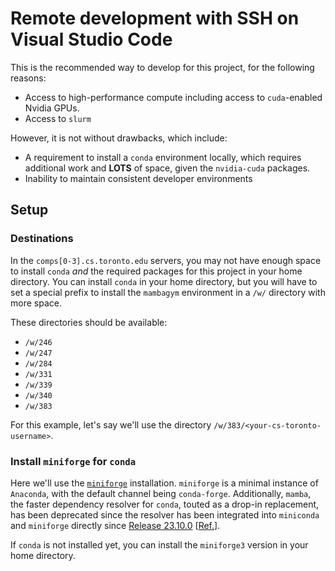 # Remote development with SSH on Visual Studio Code

This is the recommended way to develop for this project, for the following reasons:

- Access to high-performance compute including access to `cuda`-enabled Nvidia GPUs.
- Access to `slurm`

However, it is not without drawbacks, which include:

- A requirement to install a `conda` environment locally, which requires additional work and **LOTS** of space, given the `nvidia-cuda` packages.
- Inability to maintain consistent developer environments

## Setup

### Destinations

In the `comps[0-3].cs.toronto.edu` servers, you may not have enough space to install `conda` _and_ the required packages for this project in your home directory. You can install `conda` in your home directory, but you will have to set a special prefix to install the `mambagym` environment in a `/w/` directory with more space.

These directories should be available:

- `/w/246`
- `/w/247`
- `/w/284`
- `/w/331`
- `/w/339`
- `/w/340`
- `/w/383`

For this example, let's say we'll use the directory `/w/383/<your-cs-toronto-username>`.

### Install `miniforge` for `conda`

Here we'll use the [`miniforge`](https://github.com/conda-forge/miniforge) installation. `miniforge` is a minimal instance of `Anaconda`, with the default channel being `conda-forge`. Additionally, `mamba`, the faster dependency resolver for `conda`, touted as a drop-in replacement, has been deprecated since the resolver has been integrated into `miniconda` and `miniforge` directly since [Release 23.10.0](https://docs.conda.io/projects/conda/en/latest/release-notes.html#with-this-23-10-0-release-we-are-changing-the-default-solver-of-conda-to-conda-libmamba-solver) [[Ref.](https://conda-forge.org/news/2024/07/29/sunsetting-mambaforge/)].

If `conda` is not installed yet, you can install the `miniforge3` version in your home directory.

```bash

```
